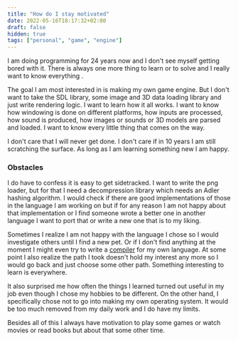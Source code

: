 ```yaml
---
title: "How do I stay motivated"
date: 2022-05-16T18:17:32+02:00
draft: false
hidden: true
tags: ["personal", "game", "engine"]
---
```


I am doing programming for 24 years now and I don't see myself getting bored with it. There is
always one more thing to learn or to solve and I really want to know everything <i class="far
fa-grin-stars"></i>.

The goal I am most interested in is making my own game engine. But I don't want to take the SDL
library, some image and 3D data loading library and just write rendering logic. I want to learn how
it all works.<!--more--> I want to know how windowing is done on different platforms, how inputs are
processed, how sound is produced, how images or sounds or 3D models are parsed and loaded. I want to
know every little thing that comes on the way.

I don't care that I will never get done. I don't care if in 10 years I am still scratching the
surface. As long as I am learning something new I am happy.

### Obstacles

I do have to confess it is easy to get sidetracked. I want to write the png loader, but for that
I need a decompression library which needs an Adler hashing algorithm. I would check if there are
good implementations of those in the language I am working on but if for any reason I am not happy
about that implementation or I find someone wrote a better one in another language I want to port
that or write a new one that is to my liking.

Sometimes I realize I am not happy with the language I chose so I would investigate others until I
find a new pet. Or if I don't find anything at the moment I might even try to write a
[compiler](https://github.com/igor84/summus) for my own language. At some point I also realize the
path I took doesn't hold my interest any more so I would go back and just choose some other path.
Something interesting to learn is everywhere.

It also surprised me how often the things I learned turned out useful in my job even though I chose
my hobbies to be different. On the other hand, I specifically chose not to go into making my own
operating system. It would be too much removed from my daily work and I do have my limits.

Besides all of this I always have motivation to play some games or watch movies or read books but
about that some other time.
